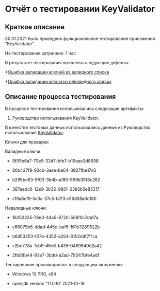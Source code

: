 # Отчёт о тестировании KeyValidator

## Краткое описание

30.01.2021 было проведено функциональное тестирование приложения "KeyValidator".

На тестирование затрачено: 1 час

В результате тестирования выявлены следующие дефекты:

*[Ошибка валидации ключей из валидного списка](https://github.com/Shenaeva/KeyValidator/issues/1)

*[Ошибка валидации ключа из невалидного списка](https://github.com/Shenaeva/KeyValidator/issues/3)

## Описание процесса тестирования

В процессе тестирования использовались следующие артефакты:

1. Руководство использования KeyValidator.

В качестве тестовых данных использовались данные из Руководство использования [KeyValidator](https://github.com/netology-code/javaqa-homeworks/blob/master/intro/user-manual.md):

Ключи для проверки

Валидные ключи:

* 8f05e6a7-70e9-33d7-bfe7-b19eae0d8998

* 80b427f8-92cd-3aae-ba04-3927fbe17c6

* b295bc63-9f03-3b4b-af80-969b39f8c262
* 387eedc6-12e9-3b32-9881-63b6b5e85317
* c19a8cf9-5c3a-37c5-b7f3-d16d38a0c180

Невалидные ключи:

* 18252235-78e0-44a5-8720-556f0c7da17a

* e66075b6-ddad-445e-baf6-161b3289522b

* b6d53250-f07e-4352-a293-6102ddf7f1ca

* c2bc778a-1cb9-46c6-b435-0489649d2a42

* 2fb98b44-93e7-3bdd-a2ad-79347bfe4ad1

Тестирование производилось в следующем окружении:

* Windows 10 PRO, х64

* openjdk version "11.0.10' 2021-01-19
